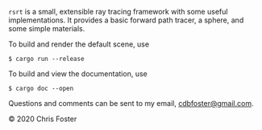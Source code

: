 `rsrt` is a small, extensible ray tracing framework with some useful implementations.  It provides a basic forward path tracer, a sphere,
and some simple materials.

To build and render the default scene, use

    $ cargo run --release

To build and view the documentation, use

    $ cargo doc --open

Questions and comments can be sent to my email, cdbfoster@gmail.com.

© 2020 Chris Foster